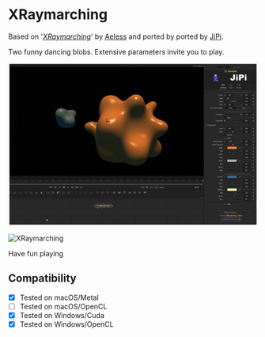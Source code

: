 XRaymarching
==================

Based on '_[XRaymarching](https://www.shadertoy.com/view/XtByWW)_' by [Aeless](https://www.shadertoy.com/user/Aeless) and ported by ported by [JiPi](../../Site/Profiles/JiPi.md).

Two funny dancing blobs. Extensive parameters invite you to play.

[![XRaymarching](XRaymarching.png)](XRaymarching.fuse)

![XRaymarching](https://user-images.githubusercontent.com/78935215/115620418-6fb8c780-a2f5-11eb-9185-b008ff52f54f.gif)




Have fun playing



## Compatibility
- [x] Tested on macOS/Metal
- [ ] Tested on macOS/OpenCL
- [x] Tested on Windows/Cuda
- [x] Tested on Windows/OpenCL